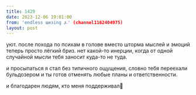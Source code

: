 ```yaml
---
title: 1429
date: 2023-12-06 19:01:00
from: 'endless шизing ⍼' (channel1162404975)
layout: post
---
```


уют. после похода по психам в голове вместо шторма мыслей и эмоций теперь просто лёгкий бриз. 
нет какой-то инерции, когда от одной случайной мысли тебя заносит куда-то не туда.

и просыпаться я стал без типичного ощущения, словно тебя переехали бульдозером и ты готов отменять любые планы и ответственности. 

и благодарен людям, кто меня поддерживал🫶
